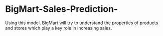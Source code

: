 # BigMart-Sales-Prediction-
Using this model, BigMart will try to understand the properties of products and stores which play a key role in increasing sales.
